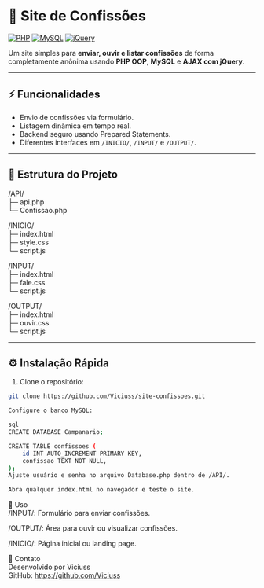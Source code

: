 # 💬 Site de Confissões

[![PHP](https://img.shields.io/badge/PHP-7.4+-blue)](https://www.php.net/)
[![MySQL](https://img.shields.io/badge/MySQL-5.7+-orange)](https://www.mysql.com/)
[![jQuery](https://img.shields.io/badge/jQuery-3.7.1-blue)](https://jquery.com/)

Um site simples para **enviar, ouvir e listar confissões** de forma completamente anônima usando **PHP OOP**, **MySQL** e **AJAX com jQuery**.

---

## ⚡ Funcionalidades

- Envio de confissões via formulário.
- Listagem dinâmica em tempo real.
- Backend seguro usando Prepared Statements.
- Diferentes interfaces em `/INICIO/`, `/INPUT/` e `/OUTPUT/`.

---

## 📂 Estrutura do Projeto

/API/  
├─ api.php  
└─ Confissao.php  

/INICIO/  
├─ index.html  
├─ style.css  
└─ script.js  

/INPUT/  
├─ index.html  
├─ fale.css  
└─ script.js  

/OUTPUT/  
├─ index.html  
├─ ouvir.css  
└─ script.js  

---

## ⚙️ Instalação Rápida

1. Clone o repositório:
```bash
git clone https://github.com/Viciuss/site-confissoes.git

Configure o banco MySQL:

sql
CREATE DATABASE Campanario;

CREATE TABLE confissoes (
    id INT AUTO_INCREMENT PRIMARY KEY,
    confissao TEXT NOT NULL,
);
Ajuste usuário e senha no arquivo Database.php dentro de /API/.

Abra qualquer index.html no navegador e teste o site.
````
🚀 Uso  
/INPUT/: Formulário para enviar confissões.

/OUTPUT/: Área para ouvir ou visualizar confissões.

/INICIO/: Página inicial ou landing page.

📌 Contato  
Desenvolvido por Viciuss  
GitHub: https://github.com/Viciuss

